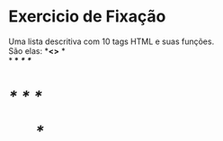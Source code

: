# Exercicio de Fixação
Uma lista descritiva com 10 tags HTML e suas funções.  
São elas:
*__<>__
*__<br>__
*__<b>__
*__<i>__
*__<a>__
*__<h1>__
*__<img>__
*__<l1>__
*__<ol>__
*__<ul>__